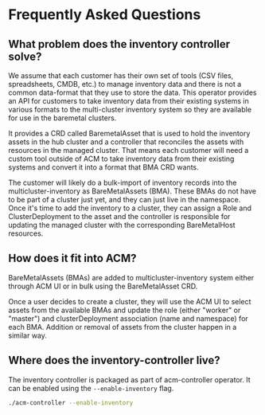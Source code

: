 # Frequently Asked Questions

## What problem does the inventory controller solve?

We assume that each customer has their own set of tools (CSV files, spreadsheets, CMDB, etc.) to manage inventory data and there is not a common data-format that they use to store the data. This operator provides an API for customers to take inventory data from their existing systems in various formats to the multi-cluster inventory system so they are available for use in the baremetal clusters.

It provides a CRD called BaremetalAsset that is used to hold the inventory assets in the hub cluster and a controller that reconciles the assets with resources in the managed cluster. That means each customer will need a custom tool outside of ACM to take inventory data from their existing systems and convert it into a format that BMA CRD wants.

The customer will likely do a bulk-import of inventory records into the multicluster-inventory as BareMetalAssets (BMA). These BMAs do not have to be part of a cluster just yet, and they can just live in the namespace. Once it's time to add the inventory to a cluster, they can assign a Role and ClusterDeployment to the asset and the controller is responsible for updating the managed cluster with the corresponding BareMetalHost resources.

## How does it fit into ACM?

BareMetalAssets (BMAs) are added to multicluster-inventory system either through ACM UI or in bulk using the BareMetalAsset CRD.

Once a user decides to create a cluster, they will use the ACM UI to select assets from the available BMAs and update the role (either "worker" or "master") and clusterDeployment association (name and namespace) for each BMA. Addition or removal of assets from the cluster happen in a similar way.

## Where does the inventory-controller live?

The inventory controller is packaged as part of acm-controller operator. It can be enabled using the `--enable-inventory` flag.

```bash
./acm-controller --enable-inventory
```
